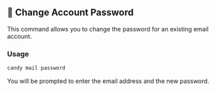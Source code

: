 ## 🔑 Change Account Password
This command allows you to change the password for an existing email account.

### Usage
```bash
candy mail password
```
You will be prompted to enter the email address and the new password.
